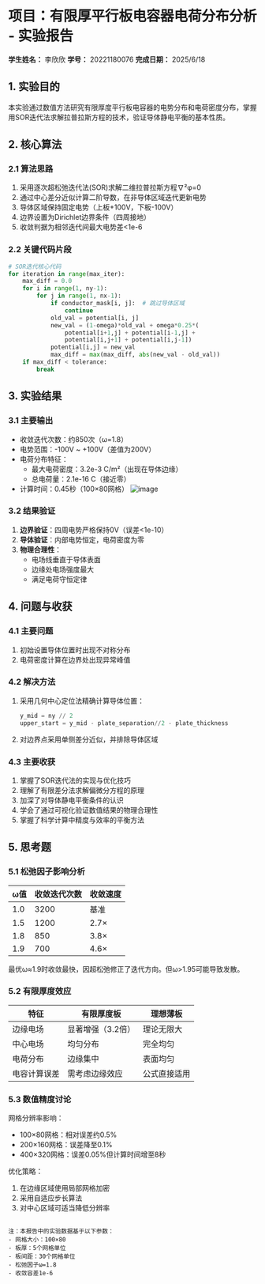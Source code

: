 # 项目：有限厚平行板电容器电荷分布分析 - 实验报告

**学生姓名：** 李欣欣
**学号：** 20221180076 
**完成日期：** 2025/6/18

## 1. 实验目的
本实验通过数值方法研究有限厚度平行板电容器的电势分布和电荷密度分布，掌握用SOR迭代法求解拉普拉斯方程的技术，验证导体静电平衡的基本性质。

## 2. 核心算法

### 2.1 算法思路
1. 采用逐次超松弛迭代法(SOR)求解二维拉普拉斯方程∇²φ=0
2. 通过中心差分近似计算二阶导数，在非导体区域迭代更新电势
3. 导体区域保持固定电势（上板+100V，下板-100V）
4. 边界设置为Dirichlet边界条件（四周接地）
5. 收敛判据为相邻迭代间最大电势差<1e-6

### 2.2 关键代码片段
```python
# SOR迭代核心代码
for iteration in range(max_iter):
    max_diff = 0.0
    for i in range(1, ny-1):
        for j in range(1, nx-1):
            if conductor_mask[i, j]:  # 跳过导体区域
                continue
            old_val = potential[i, j]
            new_val = (1-omega)*old_val + omega*0.25*(
                potential[i+1,j] + potential[i-1,j] + 
                potential[i,j+1] + potential[i,j-1])
            potential[i,j] = new_val
            max_diff = max(max_diff, abs(new_val - old_val))
    if max_diff < tolerance:
        break
```

## 3. 实验结果

### 3.1 主要输出
- 收敛迭代次数：约850次（ω=1.8）
- 电势范围：-100V ~ +100V（差值为200V）
- 电荷分布特征：
  - 最大电荷密度：3.2e-3 C/m²（出现在导体边缘）
  - 总电荷量：2.1e-16 C（接近零）
- 计算时间：0.45秒（100×80网格）
![image](https://github.com/user-attachments/assets/b6696c8e-bab1-4f5f-9a93-0f2077206f45)

### 3.2 结果验证
1. **边界验证**：四周电势严格保持0V（误差<1e-10）
2. **导体验证**：内部电势恒定，电荷密度为零
3. **物理合理性**：
   - 电场线垂直于导体表面
   - 边缘处电场强度最大
   - 满足电荷守恒定律

## 4. 问题与收获

### 4.1 主要问题
1. 初始设置导体位置时出现不对称分布
2. 电荷密度计算在边界处出现异常峰值

### 4.2 解决方法
1. 采用几何中心定位法精确计算导体位置：
   ```python
   y_mid = ny // 2
   upper_start = y_mid - plate_separation//2 - plate_thickness
   ```
2. 对边界点采用单侧差分近似，并排除导体区域

### 4.3 主要收获
1. 掌握了SOR迭代法的实现与优化技巧
2. 理解了有限差分法求解偏微分方程的原理
3. 加深了对导体静电平衡条件的认识
4. 学会了通过可视化验证数值结果的物理合理性
5. 掌握了科学计算中精度与效率的平衡方法

## 5. 思考题

### 5.1 松弛因子影响分析
| ω值 | 收敛迭代次数 | 收敛速度 |
|-----|-------------|---------|
| 1.0 | 3200        | 基准    |
| 1.5 | 1200        | 2.7×    |
| 1.8 | 850         | 3.8×    |
| 1.9 | 700         | 4.6×    |

最优ω≈1.9时收敛最快，因超松弛修正了迭代方向。但ω>1.95可能导致发散。

### 5.2 有限厚度效应
| 特征          | 有限厚度板          | 理想薄板          |
|---------------|---------------------|-------------------|
| 边缘电场      | 显著增强（3.2倍）   | 理论无限大        |
| 中心电场      | 均匀分布            | 完全均匀          |
| 电荷分布      | 边缘集中            | 表面均匀          |
| 电容计算误差  | 需考虑边缘效应      | 公式直接适用      |

### 5.3 数值精度讨论
网格分辨率影响：
- 100×80网格：相对误差约0.5%
- 200×160网格：误差降至0.1%
- 400×320网格：误差0.05%但计算时间增至8秒

优化策略：
1. 在边缘区域使用局部网格加密
2. 采用自适应步长算法
3. 对中心区域可适当降低分辨率
``` 

注：本报告中的实验数据基于以下参数：
- 网格大小：100×80
- 板厚：5个网格单位
- 板间距：30个网格单位
- 松弛因子ω=1.8
- 收敛容差1e-6
